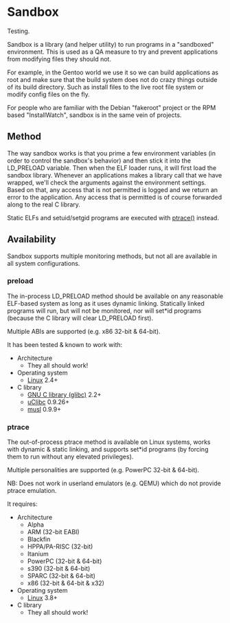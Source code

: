 # Sandbox

Testing.

Sandbox is a library (and helper utility) to run programs in a "sandboxed"
environment.  This is used as a QA measure to try and prevent applications from
modifying files they should not.

For example, in the Gentoo world we use it so we can build applications as root
and make sure that the build system does not do crazy things outside of its
build directory.  Such as install files to the live root file system or modify
config files on the fly.

For people who are familiar with the Debian "fakeroot" project or the RPM based
"InstallWatch", sandbox is in the same vein of projects.

## Method

The way sandbox works is that you prime a few environment variables (in order
to control the sandbox's behavior) and then stick it into the LD_PRELOAD
variable.  Then when the ELF loader runs, it will first load the sandbox
library.  Whenever an applications makes a library call that we have wrapped,
we'll check the arguments against the environment settings.  Based on that, any
access that is not permitted is logged and we return an error to the
application.  Any access that is permitted is of course forwarded along to the
real C library.

Static ELFs and setuid/setgid programs are executed with
[ptrace()](https://man7.org/linux/man-pages/man2/ptrace.2.html) instead.

## Availability

Sandbox supports multiple monitoring methods, but not all are available in all
system configurations.

### preload

The in-process LD_PRELOAD method should be available on any reasonable ELF-based
system as long as it uses dynamic linking.  Statically linked programs will run,
but will not be monitored, nor will set*id programs (because the C library will
clear LD_PRELOAD first).

Multiple ABIs are supported (e.g. x86 32-bit & 64-bit).

It has been tested & known to work with:
* Architecture
  * They all should work!
* Operating system
  * [Linux](https://kernel.org/) 2.4+
* C library
  * [GNU C library (glibc)](https://www.gnu.org/software/libc/) 2.2+
  * [uClibc](https://uclibc.org/) 0.9.26+
  * [musl](https://musl.libc.org/) 0.9.9+

### ptrace

The out-of-process ptrace method is available on Linux systems, works with
dynamic & static linking, and supports set*id programs (by forcing them to run
without any elevated privileges).

Multiple personalities are supported (e.g. PowerPC 32-bit & 64-bit).

NB: Does not work in userland emulators (e.g. QEMU) which do not provide ptrace
emulation.

It requires:
* Architecture
  * Alpha
  * ARM (32-bit EABI)
  * Blackfin
  * HPPA/PA-RISC (32-bit)
  * Itanium
  * PowerPC (32-bit & 64-bit)
  * s390 (32-bit & 64-bit)
  * SPARC (32-bit & 64-bit)
  * x86 (32-bit & 64-bit & x32)
* Operating system
  * [Linux](https://kernel.org/) 3.8+
* C library
  * They all should work!
